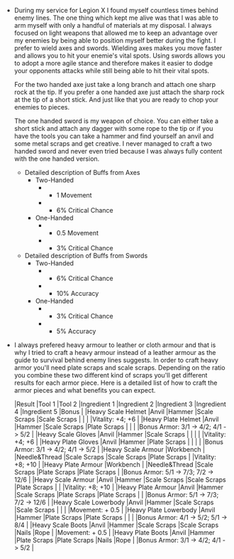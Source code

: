 - During my service for Legion X I found myself countless times behind enemy lines. The one thing which kept me alive was that I was able to arm myself with only a handful of materials at my disposal. I always focused on light weapons that allowed me to keep an advantage over my enemies by being able to position myself better during the fight. I prefer to wield axes and swords. Wielding axes makes you move faster and allows you to hit your enemie's vital spots. Using swords allows you to adopt a more agile stance and therefore makes it easier to dodge your opponents attacks while still being able to hit their vital spots.
  
  For the two handed axe just take a long branch and attach one sharp rock at the tip. If you prefer a one handed axe just attach the sharp rock at the tip of a short stick. And just like that you are ready to chop your enemies to pieces.
  
  The one handed sword is my weapon of choice. You can either take a short stick and attach any dagger with some rope to the tip or if you have the tools you can take a hammer and find yourself an anvil and some metal scraps and get creative. I never managed to craft a two handed sword and never even tried because I was always fully content with the one handed version.
	- Detailed description of Buffs from Axes
		- Two-Handed
			- + 1 Movement
			- + 6% Critical Chance
		- One-Handed
			- + 0.5 Movement
			- + 3% Critical Chance
	- Detailed description of Buffs from Swords
		- Two-Handed
			- + 6% Critical Chance
			- + 10% Accuracy
		- One-Handed
			- + 3% Critical Chance
			- + 5% Accuracy
- I always prefered heavy armour to leather or cloth armour and that is why I tried to craft a heavy armour instead of a leather armour as the guide to survival behind enemy lines suggests. In order to craft heavy armor you'll need plate scraps and scale scraps. Depending on the ratio you combine these two different kind of scraps you'll get different results for each armor piece. Here is a detailed list of how to craft the armor pieces and what benefits you can expect.
  
  |Result   |Tool 1   |Tool 2   |Ingredient 1   |Ingredient 2   |Ingredient 3   |Ingredient 4   |Ingredient 5   |Bonus   |
  |Heavy Scale Helmet   |Anvil   |Hammer   |Scale Scraps   |Scale Scraps   |   |   |   |Vitality: +4; +6   |
  |Heavy Plate Helmet   |Anvil   |Hammer   |Scale Scraps   |Plate Scraps   |   |   |   |Bonus Armor: 3/1 -> 4/2; 4/1 -> 5/2   |
  |Heavy Scale Gloves   |Anvil   |Hammer   |Scale Scraps   |   |   |   |   |Vitality: +4; +6   |
  |Heavy Plate Gloves   |Anvil   |Hammer   |Plate Scraps   |   |   |   |   |Bonus Armor: 3/1 -> 4/2; 4/1 -> 5/2   |
  |Heavy Scale Armour   |Workbench   |   |Needle&Thread   |Scale Scraps   |Scale Scraps   |Plate Scraps   |   |Vitality: +8; +10   |
  |Heavy Plate Armour   |Workbench   |   |Needle&Thread   |Scale Scraps   |Plate Scraps   |Plate Scraps   |   |Bonus Armor: 5/1 -> 7/3; 7/2 -> 12/6   |
  |Heavy Scale Armour   |Anvil   |Hammer   |Scale Scraps   |Scale Scraps   |Plate Scraps   |   |   |Vitality: +8; +10   |
  |Heavy Plate Armour   |Anvil   |Hammer   |Scale Scraps   |Plate Scraps   |Plate Scraps   |   |   |Bonus Armor: 5/1 -> 7/3; 7/2 -> 12/6   |
  |Heavy Scale Lowerbody   |Anvil   |Hammer   |Scale Scraps   |Scale Scraps   |   |   |   |Movement: + 0.5   |
  |Heavy Plate Lowerbody   |Anvil   |Hammer   |Plate Scraps   |Plate Scraps   |   |   |   |Bonus Armor: 4/1 -> 5/2; 5/1 -> 8/4   |
  |Heavy Scale Boots   |Anvil   |Hammer   |Scale Scraps   |Scale Scraps   |Nails   |Rope   |   |Movement: + 0.5   |
  |Heavy Plate Boots   |Anvil   |Hammer   |Plate Scraps   |Plate Scraps   |Nails   |Rope   |   |Bonus Armor: 3/1 -> 4/2; 4/1 -> 5/2   |